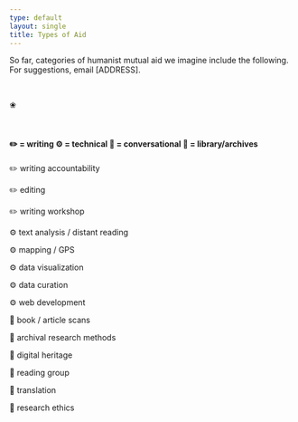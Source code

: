 ```yaml
---
type: default
layout: single
title: Types of Aid
---
```


<!-- Eventually, draw off the data: humanities researchers… [insert five examples, the survey keyword entry along with a textual description of each form of aid developed by the community moderators.] -->

So far, categories of humanist mutual aid we imagine include the following. For suggestions, email [ADDRESS].

<br/>
<p class="tc">❀</p>
<br/>

<h4 class="mw6 center ba b--dashed pa3">
✏️ = writing  ⚙️ = technical 💬 = conversational 🔎 = library/archives
</h4>

✏️ writing accountability

✏️ editing

✏️ writing workshop

⚙️ text analysis / distant reading

⚙️ mapping / GPS

⚙️ data visualization

⚙️ data curation

⚙️ web development

🔎 book / article scans

🔎 archival research methods

🔎 digital heritage

💬 reading group

💬 translation

💬 research ethics